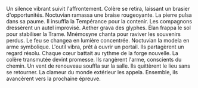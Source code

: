 Un silence vibrant suivit l'affrontement.
Colère se retira, laissant un brasier d'opportunités.
Noctuvian ramassa une braise rougeoyante.
La pierre pulsa dans sa paume.
Il insuffla la Tempérance pour la contenir.
Les compagnons dressèrent un autel improvisé.
Aether grava des glyphes.
Élan frappa le sol pour stabiliser la Trame.
Mnémosyne chanta pour raviver les souvenirs perdus.
Le feu se changea en lumière concentrée.
Noctuvian la modela en arme symbolique.
L'outil vibra, prêt à ouvrir un portail.
Ils partagèrent un regard résolu.
Chaque cœur battait au rythme de la forge nouvelle.
La colère transmutée devint promesse.
Ils rangèrent l'arme, conscients du chemin.
Un vent de renouveau souffla sur la salle.
Ils quittèrent le lieu sans se retourner.
La clameur du monde extérieur les appela.
Ensemble, ils avancèrent vers la prochaine épreuve.
